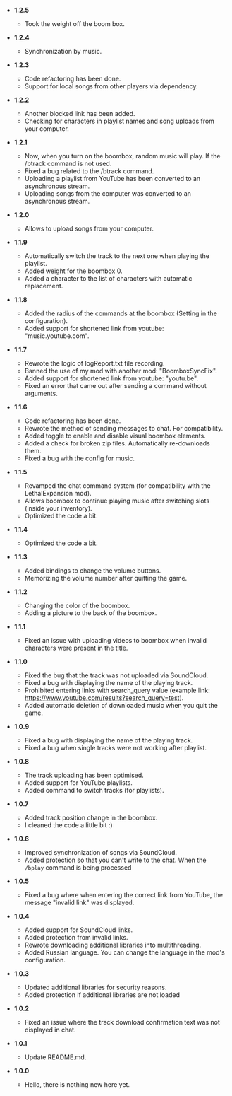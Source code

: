 -   **1.2.5**

	-	Took the weight off the boom box.
	
-   **1.2.4**

	-	Synchronization by music.
	
-   **1.2.3**

	-	Code refactoring has been done.
	-	Support for local songs from other players via dependency.
	
-   **1.2.2**

	-	Another blocked link has been added.
	-	Checking for characters in playlist names and song uploads from your computer.
	
-   **1.2.1**

	-	Now, when you turn on the boombox, random music will play. If the /btrack command is not used.
	-	Fixed a bug related to the /btrack command.
	-	Uploading a playlist from YouTube has been converted to an asynchronous stream.
	-	Uploading songs from the computer was converted to an asynchronous stream.

-   **1.2.0**

	-	Allows to upload songs from your computer.

-   **1.1.9**

	-	Automatically switch the track to the next one when playing the playlist.
	-	Added weight for the boombox 0.
	-	Added a character to the list of characters with automatic replacement.

-   **1.1.8**

	-	Added the radius of the commands at the boombox (Setting in the configuration).
	-	Added support for shortened link from youtube: "music.youtube.com".

-   **1.1.7**

	-	Rewrote the logic of logReport.txt file recording.
	-	Banned the use of my mod with another mod: "BoomboxSyncFix".
	-	Added support for shortened link from youtube: "youtu.be".
	-	Fixed an error that came out after sending a command without arguments.

-   **1.1.6**

	-	Code refactoring has been done.
	-	Rewrote the method of sending messages to chat. For compatibility.
	-	Added toggle to enable and disable visual boombox elements.
	-	Added a check for broken zip files. Automatically re-downloads them.
	-	Fixed a bug with the config for music.

-   **1.1.5**

	-	Revamped the chat command system (for compatibility with the LethalExpansion mod).
	-	Allows boombox to continue playing music after switching slots (inside your inventory).
	-	Optimized the code a bit.

-   **1.1.4**

	-	Optimized the code a bit.

-   **1.1.3**

	-	Added bindings to change the volume buttons.
	-	Memorizing the volume number after quitting the game.

-   **1.1.2**

	-	Changing the color of the boombox.
	-	Adding a picture to the back of the boombox.

-   **1.1.1**

	-	Fixed an issue with uploading videos to boombox when invalid characters were present in the title.

-   **1.1.0**

	-	Fixed the bug that the track was not uploaded via SoundCloud.
	-	Fixed a bug with displaying the name of the playing track.
	-	Prohibited entering links with search_query value (example link: https://www.youtube.com/results?search_query=test).
	-	Added automatic deletion of downloaded music when you quit the game.

-   **1.0.9**

	-	Fixed a bug with displaying the name of the playing track.
	-	Fixed a bug when single tracks were not working after playlist.

-   **1.0.8**

	-	The track uploading has been optimised.
	-	Added support for YouTube playlists.
	-	Added command to switch tracks (for playlists).

-   **1.0.7**

	-	Added track position change in the boombox.
	-	I cleaned the code a little bit :)

-   **1.0.6**

	-	Improved synchronization of songs via SoundCloud.
	-	Added protection so that you can't write to the chat. When the `/bplay` command is being processed

-   **1.0.5**

	-	Fixed a bug where when entering the correct link from YouTube, the message "invalid link" was displayed.

-   **1.0.4**

	-	Added support for SoundCloud links.
	-	Added protection from invalid links.
    -   Rewrote downloading additional libraries into multithreading.
	- 	Added Russian language. You can change the language in the mod's configuration.

-   **1.0.3**

    -   Updated additional libraries for security reasons.
	- 	Added protection if additional libraries are not loaded

-   **1.0.2**

    -   Fixed an issue where the track download confirmation text was not displayed in chat.

-   **1.0.1**

    -   Update README.md.

-   **1.0.0**

    -   Hello, there is nothing new here yet.
